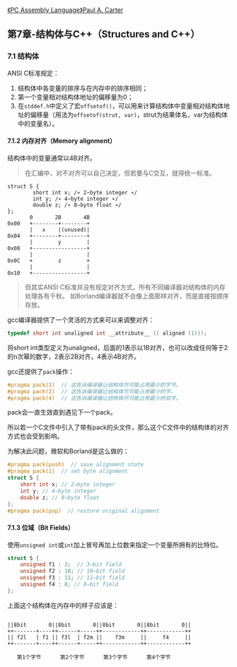 [《PC Assembly Language》](http://pacman128.github.io/static/pcasm-book.pdf)[Paul A. Carter](http://pacman128.github.io/)
## 第7章-结构体与C++（Structures and C++）
### 7.1 结构体
ANSI C标准规定：
1. 结构体中各变量的排序与在内存中的排序相同；
2. 第一个变量相对结构体地址的偏移量为0；
3. 在`stddef.h`中定义了宏`offsetof()`，可以用来计算结构体中变量相对结构体地址的偏移量（用法为`offsetof(strut, var)`，strut为结果体名，var为结构体中的变量名）。

#### 7.1.2 内存对齐（Memory alignment）
结构体中的变量通常以4B对齐。
> 在汇编中，对不对齐可以自己决定，但若要与C交互，就得统一标准。

```
struct S {
        short int x; /∗ 2−byte integer ∗/
        int y; /∗ 4−byte integer ∗/
        double z; /∗ 8−byte float ∗/
};
       0       2B       4B
0x00   +--------+--------+
       |   x    |(unused)|
0x04   +--------+--------+
       |        y        |
0x08   +-----------------+
       |                 |
0x0C   +        z        +
       |                 |
0x10   +-----------------+
```

> 但其实ANSI C标准并没有规定对齐方式，所有不同编译器对结构体的内存处理各有千秋。
如Borland编译器就不会像上面那样对齐，而是直接按顺序存放。

gcc编译器提供了一个灵活的方式来可以来调整对齐：
```c
typedef short int unaligned int __attribute__ (( aligned (1)));
```
将short int类型定义为unaligned，后面的1表示以1B对齐，也可以改成任何等于2的n次幂的数字，2表示2B对齐，4表示4B对齐。

gcc还提供了`pack`操作：
```c
#pragma pack(1)  // 这告诉编译器让结构体尽可能占用最少的字节。
#pragma pack(2)  // 这告诉编译器让结构体尽可能占用最少的字。
#pragma pack(4)  // 这告诉编译器让结构体尽可能占用最少的双字。
```
pack会一直生效直到遇见下一个pack。

所以若一个C文件中引入了带有pack的头文件，那么这个C文件中的结构体的对齐方式也会受到影响。

为解决此问题，微软和Borland是这么做的：
```c
#pragma pack(push)  // save alignment state
#pragma pack(1)  // set byte alignment 
struct S {
    short int x; // 2−byte integer
    int y; // 4−byte integer 
    double z; // 8−byte float 
};
#pragma pack(pop)  // restore original alignment
```

#### 7.1.3 位域（Bit Fields）
使用`unsigned int`或`int`加上冒号再加上位数来指定一个变量所拥有的比特位。
```c
struct S {
    unsigned f1 : 3;  // 3−bit field
    unsigned f2 : 10; // 10−bit field
    unsigned f3 : 11; // 11−bit field
    unsigned f4 : 8; // 8−bit field
};
```

上面这个结构体在内存中的样子应该是：
```

||8bit       0||8bit       0||8bit       0||8bit       0||
++-------+----++------+-----++------------++------------++
|| f2l   | f1 || f3l  | f2m ||    f3m     ||     f4     ||
++-------+----++------+-----++------------++------------++

   第1个字节      第2个字节      第3个字节      第4个字节 
```

